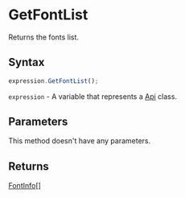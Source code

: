# GetFontList

Returns the fonts list.

## Syntax

```javascript
expression.GetFontList();
```

`expression` - A variable that represents a [Api](Methods.md) class.

## Parameters

This method doesn't have any parameters.

## Returns

[FontInfo](../Enumeration/FontInfo.md)[]